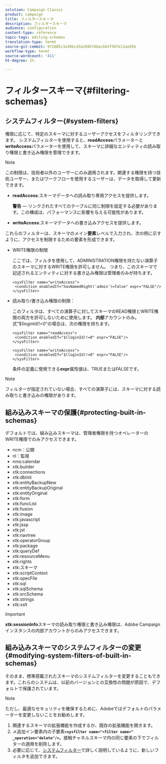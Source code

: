 ```yaml
---
solution: Campaign Classic
product: campaign
title: フィルタースキーマ
description: フィルタースキーマ
audience: configuration
content-type: reference
topic-tags: editing-schemas
translation-type: tm+mt
source-git-commit: 972885c3a38bcd3a260574bacbb3f507e11ae05b
workflow-type: tm+mt
source-wordcount: '411'
ht-degree: 1%

---
```



# フィルタースキーマ{#filtering-schemas}

## システムフィルター{#system-filters}

権限に応じて、特定のスキーマに対するユーザーアクセスをフィルタリングできます。 システムフィルターを使用すると、**readAccess**&#x200B;パラメーターと&#x200B;**writeAccess**&#x200B;パラメーターを使用して、スキーマに詳細なエンティティの読み取り権限と書き込み権限を管理できます。

>[!NOTE]
>
>この制限は、技術者以外のユーザーにのみ適用されます。関連する権限を持つ技術ユーザー、またはワークフローを使用するユーザーは、データを取得して更新できます。

* **readAccess**:スキーマデータへの読み取り専用アクセスを提供します。

   **警告**  — リンクされたすべてのテーブルに同じ制限を設定する必要があります。この構成は、パフォーマンスに影響を与える可能性があります。

* **writeAccess**:スキーマデータへの書き込みアクセスを提供します。

これらのフィルターは、スキーマのメイン&#x200B;**要素**&#x200B;レベルで入力され、次の例に示すように、アクセスを制限するための要素を形成できます。

* WRITE権限の制限

   ここでは、フィルタを使用して、ADMINISTRATION権限を持たない演算子のスキーマに対するWRITE権限を許可しません。 つまり、このスキーマで記述されるエンティティに対する書き込み権限は管理者のみが持ちます。

   ```
   <sysFilter name="writeAccess">      
    <condition enabledIf="hasNamedRight('admin')=false" expr="FALSE"/>    
   </sysFilter>
   ```

* 読み取り/書き込み権限の制限：

   このフィルタは、すべての演算子に対してスキーマのREAD権限とWRITE権限の両方を許可しないために使用します。 **内部**&#x200B;アカウントのみ。式&quot;$(loginId)!=0&quot;の場合は、次の権限を持ちます。

   ```
   <sysFilter name="readAccess"> 
    <condition enabledIf="$(loginId)!=0" expr="FALSE"/>
   </sysFilter>
   
   <sysFilter name="writeAccess">  
    <condition enabledIf="$(loginId)!=0" expr="FALSE"/>
   </sysFilter>
   ```

   条件の定義に使用できる&#x200B;**expr**&#x200B;属性値は、TRUEまたはFALSEです。

>[!NOTE]
>
>フィルターが指定されていない場合、すべての演算子には、スキーマに対する読み取りと書き込みの権限があります。

## 組み込みスキーマの保護{#protecting-built-in-schemas}

デフォルトでは、組み込みスキーマは、管理者権限を持つオペレーターのWRITE権限でのみアクセスできます。

* ncm：公開
* nl：監視
* nms:calendar
* xtk:builder
* xtk:connections
* xtk:dbInit
* xtk:entityBackupNew
* xtk:entityBackupOriginal
* xtk:entityOriginal
* xtk:form
* xtk:funcList
* xtk:fusion
* xtk:image
* xtk:javascript
* xtk:jssp
* xtk:jst
* xtk:navtree
* xtk:operatorGroup
* xtk:package
* xtk:queryDef
* xtk:resourceMenu
* xtk:rights
* xtk:スキーマ
* xtk:scriptContext
* xtk:specFile
* xtk:sql
* xtk:sqlSchema
* xtk:srcSchema
* xtk:strings
* xtk:xslt

>[!IMPORTANT]
>
>**xtk:sessionInfo**&#x200B;スキーマの読み取り権限と書き込み権限は、Adobe Campaignインスタンスの内部アカウントからのみアクセスできます。

## 組み込みスキーマのシステムフィルターの変更{#modifying-system-filters-of-built-in-schemas}

そのまま、標準搭載されたスキーマのシステムフィルターを変更することもできます。これらのシステムは、以前のバージョンとの互換性の問題が原因で、デフォルトで保護されています。

>[!NOTE]
>
>ただし、最適なセキュリティを確保するために、Adobeではデフォルトのパラメーターを変更しないことをお勧めします。

1. 関連するスキーマの拡張機能を作成するか、既存の拡張機能を開きます。
1. メ追加イン要素内の子要素&#x200B;**`<sysfilter name="<filter name>" _operation="delete"/>`**。接触チャネルスキーマ内の同じ要素の下でフィルターの適用を削除します。
1. 必要に応じて、[システムフィルター](#system-filters)で詳しく説明しているように、新しいフィルタを追加できます。

